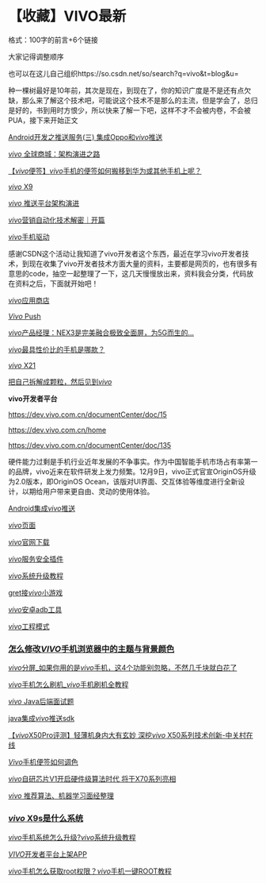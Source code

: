 

# 【收藏】VIVO最新



格式：100字的前言+6个链接

大家记得调整顺序

也可以在这儿自己组织https://so.csdn.net/so/search?q=vivo&t=blog&u=





种一棵树最好是10年前，其次是现在，到现在了，你的知识广度是不是还有点欠缺，那么来了解这个技术吧，可能说这个技术不是那么的主流，但是学会了，总归是好的，书到用时方恨少，所以快来了解一下吧，这样不才不会被内卷，不会被PUA，接下来开始正文

[Android开发之推送服务(三) 集成Oppo和*vivo*推送](https://blog.csdn.net/weixin_42580207/article/details/87093895?ops_request_misc=%7B%22request%5Fid%22%3A%22164621440716780274159419%22%2C%22scm%22%3A%2220140713.130102334..%22%7D&request_id=164621440716780274159419&biz_id=0&utm_medium=distribute.pc_search_result.none-task-blog-2~all~sobaiduend~default-2-87093895.pc_search_insert_es_download&utm_term=vivo)

[*vivo* 全球商城：架构演进之路](https://blog.csdn.net/vivo_tech/article/details/111150830?ops_request_misc=%7B%22request%5Fid%22%3A%22164621440716780274159419%22%2C%22scm%22%3A%2220140713.130102334..%22%7D&request_id=164621440716780274159419&biz_id=0&utm_medium=distribute.pc_search_result.none-task-blog-2~all~sobaiduend~default-3-111150830.pc_search_insert_es_download&utm_term=vivo)

[【*vivo*便签】*vivo*手机的便签如何搬移到华为或其他手机上呢？](https://download.csdn.net/download/weixin_43675566/12318110?ops_request_misc=%7B%22request%5Fid%22%3A%22164621440716780274117278%22%2C%22scm%22%3A%2220140713.130102334.pc%5Fall.%22%7D&request_id=164621440716780274117278&biz_id=1&utm_medium=distribute.pc_search_result.none-task-download-2~all~first_rank_ecpm_v1~rank_v31_ecpm-4-12318110.pc_search_insert_es_download&utm_term=vivo)

[*vivo* X9](https://blog.csdn.net/weixin_42526166/article/details/117668780?ops_request_misc=%7B%22request%5Fid%22%3A%22164621141816780264026394%22%2C%22scm%22%3A%2220140713.130102334.pc%5Fblog.%22%7D&request_id=164621141816780264026394&biz_id=0&utm_medium=distribute.pc_search_result.none-task-blog-2~blog~first_rank_ecpm_v1~rank_v31_ecpm-4-117668780.nonecase&utm_term=vivo)

[*vivo* 推送平台架构演进](https://blog.csdn.net/vivo_tech/article/details/122533516?ops_request_misc=&request_id=&biz_id=102&utm_term=vivo&utm_medium=distribute.pc_search_result.none-task-blog-2~blog~sobaiduweb~default-3-122533516.nonecase)

[*vivo*营销自动化技术解密｜开篇](https://blog.csdn.net/vivo_tech/article/details/120260160?ops_request_misc=&request_id=&biz_id=102&utm_term=vivo&utm_medium=distribute.pc_search_result.none-task-blog-2~blog~sobaiduweb~default-4-120260160.nonecase)

[*vivo*手机驱动](https://blog.csdn.net/weixin_31484881/article/details/112995446?ops_request_misc=%7B%22request%5Fid%22%3A%22164621141816780264026394%22%2C%22scm%22%3A%2220140713.130102334.pc%5Fblog.%22%7D&request_id=164621141816780264026394&biz_id=0&utm_medium=distribute.pc_search_result.none-task-blog-2~blog~first_rank_ecpm_v1~rank_v31_ecpm-7-112995446.nonecase&utm_term=vivo)



感谢CSDN这个活动让我知道了vivo开发者这个东西，最近在学习vivo开发者技术，到现在收集了vivo开发者技术方面大量的资料，主要都是网页的，也有很多有意思的code，抽空一起整理了一下，这几天慢慢放出来，资料我会分类，代码放在资料之后，下面就开始吧！

[*vivo*应用商店](https://blog.csdn.net/weixin_39569543/article/details/119313700?ops_request_misc=%7B%22request%5Fid%22%3A%22164621141816780264026394%22%2C%22scm%22%3A%2220140713.130102334.pc%5Fblog.%22%7D&request_id=164621141816780264026394&biz_id=0&utm_medium=distribute.pc_search_result.none-task-blog-2~blog~first_rank_ecpm_v1~rank_v31_ecpm-6-119313700.nonecase&utm_term=vivo)

[*Vivo* Push](https://blog.csdn.net/zmm911zmm/article/details/113386202?ops_request_misc=%7B%22request%5Fid%22%3A%22164621141816780264026394%22%2C%22scm%22%3A%2220140713.130102334.pc%5Fblog.%22%7D&request_id=164621141816780264026394&biz_id=0&utm_medium=distribute.pc_search_result.none-task-blog-2~blog~first_rank_ecpm_v1~rank_v31_ecpm-5-113386202.nonecase&utm_term=vivo)

[*vivo*产品经理：NEX3是完美融合极致全面屏，为5G而生的...](https://blog.csdn.net/techweb/article/details/101043665?ops_request_misc=&request_id=&biz_id=102&utm_term=vivo&utm_medium=distribute.pc_search_result.none-task-blog-2~blog~sobaiduweb~default-5-101043665.nonecase)

[*vivo*最具性价比的手机是哪款？](https://blog.csdn.net/AUZ3y0GqMa/article/details/90735636?ops_request_misc=&request_id=&biz_id=102&utm_term=vivo&utm_medium=distribute.pc_search_result.none-task-blog-2~blog~sobaiduweb~default-7-90735636.nonecase)

[*vivo* X21](https://blog.csdn.net/weixin_36324960/article/details/117513863?ops_request_misc=%7B%22request%5Fid%22%3A%22164621141816780264026394%22%2C%22scm%22%3A%2220140713.130102334.pc%5Fblog.%22%7D&request_id=164621141816780264026394&biz_id=0&utm_medium=distribute.pc_search_result.none-task-blog-2~blog~first_rank_ecpm_v1~rank_v31_ecpm-8-117513863.nonecase&utm_term=vivo)

[把自己拆解成颗粒，然后见到*vivo*](https://blog.csdn.net/R5A81qHe857X8/article/details/104026355?ops_request_misc=&request_id=&biz_id=102&utm_term=vivo&utm_medium=distribute.pc_search_result.none-task-blog-2~blog~sobaiduweb~default-9-104026355.nonecase)

**vivo开发者平台**

https://dev.vivo.com.cn/documentCenter/doc/15

https://dev.vivo.com.cn/home

https://dev.vivo.com.cn/documentCenter/doc/135





硬件能力过剩是手机行业近年发展的不争事实。作为中国智能手机市场占有率第一的品牌，vivo近来在软件研发上发力频繁。12月9日，vivo正式官宣OriginOS升级为2.0版本，即OriginOS Ocean，该版对UI界面、交互体验等维度进行全新设计，以期给用户带来更自由、灵动的使用体验。


[Android集成*vivo*推送](https://blog.csdn.net/weixin_35653679/article/details/117585560?ops_request_misc=%7B%22request%5Fid%22%3A%22164621141816780264026394%22%2C%22scm%22%3A%2220140713.130102334.pc%5Fblog.%22%7D&request_id=164621141816780264026394&biz_id=0&utm_medium=distribute.pc_search_result.none-task-blog-2~blog~first_rank_ecpm_v1~rank_v31_ecpm-11-117585560.nonecase&utm_term=vivo)

[*vivo*页面](https://blog.csdn.net/Xl4277/article/details/79874841?ops_request_misc=%7B%22request%5Fid%22%3A%22164621141816780264026394%22%2C%22scm%22%3A%2220140713.130102334.pc%5Fblog.%22%7D&request_id=164621141816780264026394&biz_id=0&utm_medium=distribute.pc_search_result.none-task-blog-2~blog~first_rank_ecpm_v1~rank_v31_ecpm-12-79874841.nonecase&utm_term=vivo)

[*vivo*官网下载](https://blog.csdn.net/weixin_39571403/article/details/117316292?ops_request_misc=%7B%22request%5Fid%22%3A%22164621141816780264026394%22%2C%22scm%22%3A%2220140713.130102334.pc%5Fblog.%22%7D&request_id=164621141816780264026394&biz_id=0&utm_medium=distribute.pc_search_result.none-task-blog-2~blog~first_rank_ecpm_v1~rank_v31_ecpm-14-117316292.nonecase&utm_term=vivo)

[*vivo*服务安全插件](https://blog.csdn.net/weixin_30047651/article/details/119238072?ops_request_misc=%7B%22request%5Fid%22%3A%22164621141816780264026394%22%2C%22scm%22%3A%2220140713.130102334.pc%5Fblog.%22%7D&request_id=164621141816780264026394&biz_id=0&utm_medium=distribute.pc_search_result.none-task-blog-2~blog~first_rank_ecpm_v1~rank_v31_ecpm-15-119238072.nonecase&utm_term=vivo)

[*vivo*系统升级教程](https://blog.csdn.net/weixin_42565402/article/details/119526216?ops_request_misc=%7B%22request%5Fid%22%3A%22164621141816780264026394%22%2C%22scm%22%3A%2220140713.130102334.pc%5Fblog.%22%7D&request_id=164621141816780264026394&biz_id=0&utm_medium=distribute.pc_search_result.none-task-blog-2~blog~first_rank_ecpm_v1~rank_v31_ecpm-16-119526216.nonecase&utm_term=vivo)

[gret接*vivo*小游戏](https://blog.csdn.net/shirln/article/details/84838902?ops_request_misc=%7B%22request%5Fid%22%3A%22164621141816780264026394%22%2C%22scm%22%3A%2220140713.130102334.pc%5Fblog.%22%7D&request_id=164621141816780264026394&biz_id=0&utm_medium=distribute.pc_search_result.none-task-blog-2~blog~first_rank_ecpm_v1~rank_v31_ecpm-17-84838902.nonecase&utm_term=vivo)

[*vivo*安卓adb工具](https://blog.csdn.net/weixin_39913141/article/details/111495041?ops_request_misc=%7B%22request%5Fid%22%3A%22164621141816780264026394%22%2C%22scm%22%3A%2220140713.130102334.pc%5Fblog.%22%7D&request_id=164621141816780264026394&biz_id=0&utm_medium=distribute.pc_search_result.none-task-blog-2~blog~first_rank_ecpm_v1~rank_v31_ecpm-18-111495041.nonecase&utm_term=vivo)

[*vivo*工程模式](https://blog.csdn.net/qq_64237051/article/details/122313288?ops_request_misc=%7B%22request%5Fid%22%3A%22164621141816780264026394%22%2C%22scm%22%3A%2220140713.130102334.pc%5Fblog.%22%7D&request_id=164621141816780264026394&biz_id=0&utm_medium=distribute.pc_search_result.none-task-blog-2~blog~first_rank_ecpm_v1~rank_v31_ecpm-19-122313288.nonecase&utm_term=vivo)

### [怎么修改*VIVO*手机浏览器中的主题与背景颜色](https://blog.csdn.net/weixin_30947859/article/details/119197391?ops_request_misc=%7B%22request%5Fid%22%3A%22164621141816780264026394%22%2C%22scm%22%3A%2220140713.130102334.pc%5Fblog.%22%7D&request_id=164621141816780264026394&biz_id=0&utm_medium=distribute.pc_search_result.none-task-blog-2~blog~first_rank_ecpm_v1~rank_v31_ecpm-20-119197391.nonecase&utm_term=vivo)

[*vivo*分屏_如果你用的是*vivo*手机，这4个功能别忽略，不然几千块就白花了](https://blog.csdn.net/weixin_39702714/article/details/109886071?ops_request_misc=%7B%22request%5Fid%22%3A%22164621141816780264026394%22%2C%22scm%22%3A%2220140713.130102334.pc%5Fblog.%22%7D&request_id=164621141816780264026394&biz_id=0&utm_medium=distribute.pc_search_result.none-task-blog-2~blog~first_rank_ecpm_v1~rank_v31_ecpm-23-109886071.nonecase&utm_term=vivo)

[*vivo*手机怎么刷机_*vivo*手机刷机全教程](https://blog.csdn.net/weixin_29476595/article/details/117372744?ops_request_misc=%7B%22request%5Fid%22%3A%22164621141816780264026394%22%2C%22scm%22%3A%2220140713.130102334.pc%5Fblog.%22%7D&request_id=164621141816780264026394&biz_id=0&utm_medium=distribute.pc_search_result.none-task-blog-2~blog~first_rank_ecpm_v1~rank_v31_ecpm-25-117372744.nonecase&utm_term=vivo)

[*vivo* Java后端面试题](https://blog.csdn.net/weixin_34469152/article/details/114713881?ops_request_misc=%7B%22request%5Fid%22%3A%22164621141816780264026394%22%2C%22scm%22%3A%2220140713.130102334.pc%5Fblog.%22%7D&request_id=164621141816780264026394&biz_id=0&utm_medium=distribute.pc_search_result.none-task-blog-2~blog~first_rank_ecpm_v1~rank_v31_ecpm-26-114713881.nonecase&utm_term=vivo)

[java集成*vivo*推送sdk](https://blog.csdn.net/u013585096/article/details/89479913?ops_request_misc=%7B%22request%5Fid%22%3A%22164621141816780264026394%22%2C%22scm%22%3A%2220140713.130102334.pc%5Fblog.%22%7D&request_id=164621141816780264026394&biz_id=0&utm_medium=distribute.pc_search_result.none-task-blog-2~blog~first_rank_ecpm_v1~rank_v31_ecpm-27-89479913.nonecase&utm_term=vivo)

[【*vivo*X50Pro评测】轻薄机身内大有玄妙 深挖*vivo* X50系列技术创新-中关村在线](https://blog.csdn.net/weixin_30313365/article/details/117435930?ops_request_misc=%7B%22request%5Fid%22%3A%22164621494416780269859084%22%2C%22scm%22%3A%2220140713.130102334.pc%5Fblog.%22%7D&request_id=164621494416780269859084&biz_id=0&utm_medium=distribute.pc_search_result.none-task-blog-2~blog~first_rank_ecpm_v1~rank_v31_ecpm-1-117435930.nonecase&utm_term=vivo)

[*Vivo*手机便签如何调色](https://blog.csdn.net/weixin_30375113/article/details/113548238?ops_request_misc=%7B%22request%5Fid%22%3A%22164621494416780269859084%22%2C%22scm%22%3A%2220140713.130102334.pc%5Fblog.%22%7D&request_id=164621494416780269859084&biz_id=0&utm_medium=distribute.pc_search_result.none-task-blog-2~blog~first_rank_ecpm_v1~rank_v31_ecpm-2-113548238.nonecase&utm_term=vivo)

[*vivo*自研芯片V1开启硬件级算法时代 将于X70系列亮相](https://blog.csdn.net/weixin_43735236/article/details/120141366?ops_request_misc=&request_id=&biz_id=102&utm_term=vivo&utm_medium=distribute.pc_search_result.none-task-blog-2~blog~sobaiduweb~default-3-120141366.nonecase)

[*vivo* 推荐算法、机器学习面经整理](https://blog.csdn.net/qq_29762941/article/details/91413514?ops_request_misc=&request_id=&biz_id=102&utm_term=vivo&utm_medium=distribute.pc_search_result.none-task-blog-2~blog~sobaiduweb~default-4-91413514.nonecase)

### [*vivo* X9s是什么系统](https://blog.csdn.net/weixin_39765840/article/details/117624441?ops_request_misc=%7B%22request%5Fid%22%3A%22164621494416780269859084%22%2C%22scm%22%3A%2220140713.130102334.pc%5Fblog.%22%7D&request_id=164621494416780269859084&biz_id=0&utm_medium=distribute.pc_search_result.none-task-blog-2~blog~first_rank_ecpm_v1~rank_v31_ecpm-3-117624441.nonecase&utm_term=vivo)

[*vivo*手机系统怎么升级?*vivo*系统升级教程](https://blog.csdn.net/weixin_36429993/article/details/117471858?ops_request_misc=%7B%22request%5Fid%22%3A%22164621494416780269859084%22%2C%22scm%22%3A%2220140713.130102334.pc%5Fblog.%22%7D&request_id=164621494416780269859084&biz_id=0&utm_medium=distribute.pc_search_result.none-task-blog-2~blog~first_rank_ecpm_v1~rank_v31_ecpm-4-117471858.nonecase&utm_term=vivo)

[*VIVO*开发者平台上架APP](https://blog.csdn.net/nongminkouhao/article/details/89959712?ops_request_misc=&request_id=&biz_id=102&utm_term=vivo&utm_medium=distribute.pc_search_result.none-task-blog-2~blog~sobaiduweb~default-5-89959712.nonecase)

[*vivo*手机怎么获取root权限？*vivo*手机一键ROOT教程](https://blog.csdn.net/weixin_32308155/article/details/117570325?ops_request_misc=%7B%22request%5Fid%22%3A%22164621494416780269859084%22%2C%22scm%22%3A%2220140713.130102334.pc%5Fblog.%22%7D&request_id=164621494416780269859084&biz_id=0&utm_medium=distribute.pc_search_result.none-task-blog-2~blog~first_rank_ecpm_v1~rank_v31_ecpm-6-117570325.nonecase&utm_term=vivo)